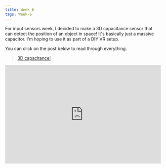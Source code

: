 ```yaml
---
title: Week 6
tags: Week-6
---
```


For input sensors week, I decided to make a 3D capacitance sensor that can detect the position of an object in space! It's basically just a massive capacitor. I'm hoping to use it as part of a DIY VR setup.

<!--more-->

You can click on the post below to read through everything.

<blockquote class="imgur-embed-pub" lang="en" data-id="a/t05zX0z" data-context="false"><a href="//imgur.com/a/t05zX0z">3D capacitance!</a></blockquote><script async src="//s.imgur.com/min/embed.js" charset="utf-8"></script>

<div style="height: 0; padding-bottom: calc(56.25% + 35px); position:relative; width: 100%;"><iframe allow="autoplay; gyroscope;" allowfullscreen height="100%" referrerpolicy="strict-origin"  src="https://www.kapwing.com/e/5e837a77ced29f0016098100" style="border:0; height:100%; left:0; overflow:hidden; position:absolute; top:0; width:100%" title="The final product!" width="100%"></iframe></div>
